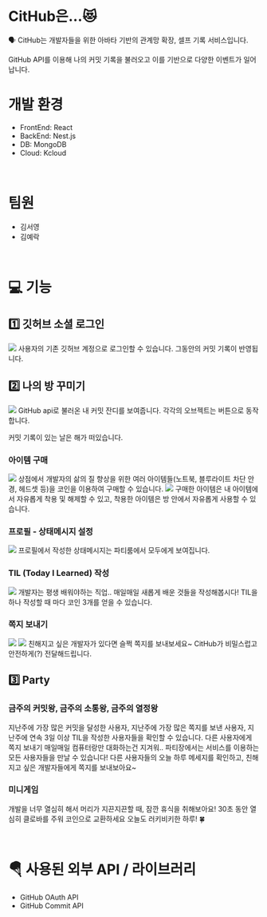 # CitHub은…😻 

🗣
CitHub는 개발자들을 위한  아바타 기반의 관계망 확장, 셀프 기록 서비스입니다.

GitHub API를 이용해 나의 커밋 기록을 불러오고 이를 기반으로 다양한 이벤트가 일어납니다.
<br>


# 개발 환경
- FrontEnd: React
- BackEnd: Nest.js 
- DB: MongoDB
- Cloud: Kcloud
<br>


# 팀원
- 김서영
- 김예락
<br>


# 💻 기능
## 1️⃣ 깃허브 소셜 로그인
<img src="https://github.com/user-attachments/assets/efeb6341-8d7f-4c68-8a9e-27c0229ac4e9">
사용자의 기존 깃허브 계정으로 로그인할 수 있습니다.
그동안의 커밋 기록이 반영됩니다.
<br>

## 2️⃣ 나의 방 꾸미기
<img src="https://github.com/user-attachments/assets/2b4cc629-68d8-41c9-b916-68d6b34bc300">
GitHub api로 불러온 내 커밋 잔디를 보여줍니다. 각각의 오브젝트는 버튼으로 동작합니다.

커밋 기록이 있는 날은 해가 떠있습니다.


### 아이템 구매
<img src="https://github.com/user-attachments/assets/a279c87b-f814-4ab4-9ff4-0eac255ca363">
상점에서 개발자의 삶의 질 향상을 위한 여러 아이템들(노트북, 블루라이트 차단 안경, 헤드셋 등)을 코인을 이용하여 구매할 수 있습니다.
<img src="https://github.com/user-attachments/assets/de916f8d-78b3-44fa-a000-a0cc1ae54047">
구매한 아이템은 내 아이템에서 자유롭게 착용 및 해제할 수 있고, 착용한 아이템은 방 안에서 자유롭게 사용할 수 있습니다.

### 프로필 - 상태메시지 설정
<img src="https://github.com/user-attachments/assets/86c421f9-adcf-43fc-9a78-e22dd006a168">
프로필에서 작성한 상태메시지는 파티룸에서 모두에게 보여집니다.

### TIL (Today I Learned) 작성
<img src="https://github.com/user-attachments/assets/4648241d-99d3-4877-bcff-f55012b57b51">
개발자는 평생 배워야하는 직업.. 매일매일 새롭게 배운 것들을 작성해봅시다!
TIL을 하나 작성할 때 마다 코인 3개를 얻을 수 있습니다.

### 쪽지 보내기
<img src="https://github.com/user-attachments/assets/7c915dc7-848b-4974-9483-e12a29eae8e5">
<img src="https://github.com/user-attachments/assets/ea0db11d-564e-41da-a5a3-bd80cf8277c1">
친해지고 싶은 개발자가 있다면 슬쩍 쪽지를 보내보세요~
CitHub가 비밀스럽고 안전하게(?) 전달해드립니다.
<br>


## 3️⃣ Party
### 금주의 커밋왕, 금주의 소통왕, 금주의 열정왕

지난주에 가장 많은 커밋을 달성한 사용자, 지난주에 가장 많은 쪽지를 보낸 사용자, 지난주에 연속 3일 이상 TIL을 작성한 사용자들을 확인할 수 있습니다.
다른 사용자에게 쪽지 보내기
매일매일 컴퓨터랑만 대화하는건 지겨워.. 파티장에서는 서비스를 이용하는 모든 사용자들을 만날 수 있습니다! 다른 사용자들의 오늘 하루 메세지를 확인하고, 친해지고 싶은 개발자들에게 쪽지를 보내보아요~


### 미니게임

개발을 너무 열심히 해서 머리가 지끈지끈할 때, 잠깐 휴식을 취해보아요! 30초 동안 열심히 클로바를 주워 코인으로 교환하세요 오늘도 러키비키한 하루! 🍀​

​
# 🪂 사용된 외부 API / 라이브러리 

- GitHub OAuth API
- GitHub Commit API
